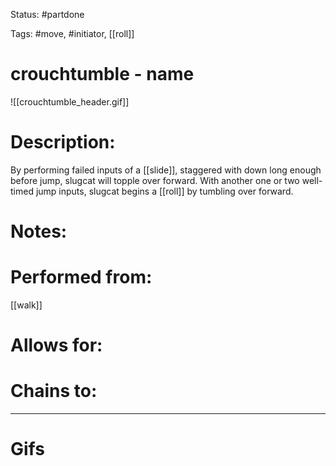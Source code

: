 Status: #partdone 

Tags: #move, #initiator, [[roll]]

# crouchtumble - name
![[crouchtumble_header.gif]]
# Description:
By performing failed inputs of a [[slide]], staggered with down long enough before jump, slugcat will topple over forward. With another one or two well-timed jump inputs, slugcat begins a [[roll]] by tumbling over forward.

# Notes:


# Performed from:
[[walk]]

# Allows for:


# Chains to:


___
# Gifs
